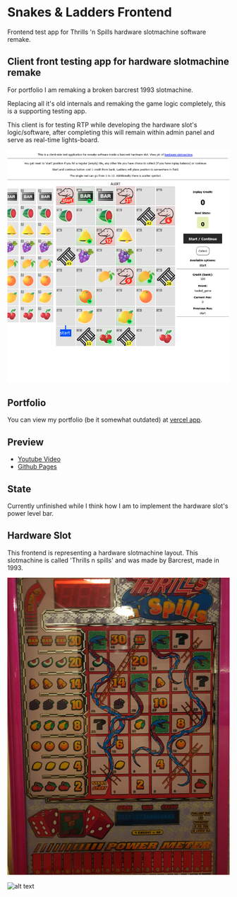 # Snakes & Ladders Frontend
Frontend test app for Thrills 'n Spills hardware slotmachine software remake.

## Client front testing app for hardware slotmachine remake
For portfolio I am remaking a broken barcrest 1993 slotmachine. 

Replacing all it's old internals and remaking the game logic completely, this is a supporting testing app.

This client is for testing RTP while developing the hardware slot's logic/software, after completing this will remain within admin panel and serve as real-time lights-board.

![alt text](https://raw.githubusercontent.com/tciryanw/tciryanw.github.io/main/resources/preview.png)

## Portfolio
You can view my portfolio (be it somewhat outdated) at [vercel app](https://ryan-west.vercel.app).

## Preview

- [Youtube Video](https://www.youtube.com/watch?v=6Dwt-cqKwNk)
- [Github Pages](https://tciryanw.github.io)

## State
Currently unfinished while I think how I am to implement the hardware slot's power level bar.

## Hardware Slot
This frontend is representing a hardware slotmachine layout. This slotmachine is called 'Thrills n spills' and was made by Barcrest, made in 1993.

![alt text](https://raw.githubusercontent.com/tciryanw/tciryanw.github.io/main/resources/original_game.jpg)

![alt text](https://i.ibb.co/pxmY55P/New-Project-5.png)
